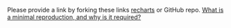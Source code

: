 Please provide a link by forking these links <a href="https://codesandbox.io/s/recharts-issue-template-k2xqp" target="_blank">recharts</a> or GitHub repo.
[What is a minimal reproduction, and why is it required?](#repro-modal)
